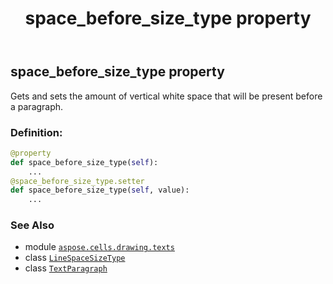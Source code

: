 ﻿---
title: space_before_size_type property
second_title: Aspose.Cells for Python via .NET API References
description: 
type: docs
weight: 220
url: /aspose.cells.drawing.texts/textparagraph/space_before_size_type/
is_root: false
---

## space_before_size_type property


Gets and sets the amount of vertical white space that will be present before a paragraph.
### Definition:
```python
@property
def space_before_size_type(self):
    ...
@space_before_size_type.setter
def space_before_size_type(self, value):
    ...
```

### See Also
* module [`aspose.cells.drawing.texts`](../../)
* class [`LineSpaceSizeType`](/cells/python-net/aspose.cells.drawing.texts/linespacesizetype)
* class [`TextParagraph`](/cells/python-net/aspose.cells.drawing.texts/textparagraph)
